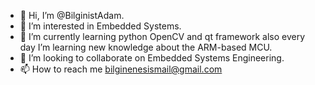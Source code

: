 - 👋 Hi, I’m @BilginistAdam.
- 👀 I’m interested in Embedded Systems.
- 🌱 I’m currently learning python OpenCV and qt framework also every day I’m learning new knowledge about the ARM-based MCU.
- 💞️ I’m looking to collaborate on Embedded Systems Engineering.
- 📫 How to reach me bilginenesismail@gmail.com

<!---
BilginistAdam/BilginistAdam is a ✨ special ✨ repository because its `README.md` (this file) appears on your GitHub profile.
You can click the Preview link to take a look at your changes.
--->
